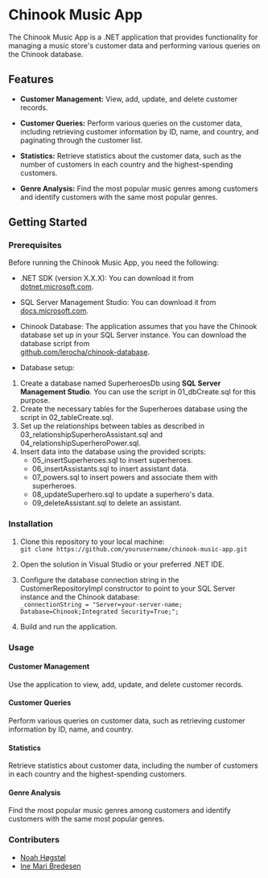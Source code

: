 # Chinook Music App

The Chinook Music App is a .NET application that provides functionality for managing a music store's customer data and performing various queries on the Chinook database.

## Features

- **Customer Management:** View, add, update, and delete customer records.

- **Customer Queries:** Perform various queries on the customer data, including retrieving customer information by ID, name, and country, and paginating through the customer list.

- **Statistics:** Retrieve statistics about the customer data, such as the number of customers in each country and the highest-spending customers.

- **Genre Analysis:** Find the most popular music genres among customers and identify customers with the same most popular genres.

## Getting Started

### Prerequisites

Before running the Chinook Music App, you need the following:

- .NET SDK (version X.X.X): You can download it from<br> [dotnet.microsoft.com](https://dotnet.microsoft.com/download/dotnet).

- SQL Server Management Studio: You can download it from <br>[docs.microsoft.com](https://docs.microsoft.com/en-us/sql/ssms/download-sql-server-management-studio-ssms).

- Chinook Database: The application assumes that you have the Chinook database set up in your SQL Server instance. You can download the database script from<br> [github.com/lerocha/chinook-database](https://github.com/lerocha/chinook-database).

- Database setup:

<ol>
  <li>Create a database named SuperheroesDb using <b>SQL Server Management Studio</b>. You can use the script in 01_dbCreate.sql for this purpose.</li>
  <li>Create the necessary tables for the Superheroes database using the script in 02_tableCreate.sql.</li>
  <li>Set up the relationships between tables as described in 03_relationshipSuperheroAssistant.sql and 04_relationshipSuperheroPower.sql.</li>
  <li>Insert data into the database using the provided scripts:
    <ul>
      <li>05_insertSuperheroes.sql to insert superheroes.</li>
      <li>06_insertAssistants.sql to insert assistant data.</li>
      <li>07_powers.sql to insert powers and associate them with superheroes.</li>
      <li>08_updateSuperhero.sql to update a superhero's data.</li>
      <li>09_deleteAssistant.sql to delete an assistant.</li>
    </ul>
  </li>
</ol>

### Installation

1. Clone this repository to your local machine:<br>
   ```git clone https://github.com/yourusername/chinook-music-app.git```
2. Open the solution in Visual Studio or your preferred .NET IDE.

3. Configure the database connection string in the CustomerRepositoryImpl constructor to point to your SQL Server instance and the Chinook database:
<br>```_connectionString = "Server=your-server-name; Database=Chinook;Integrated Security=True;";```

4. Build and run the application.

### Usage
#### Customer Management
Use the application to view, add, update, and delete customer records.<br>
#### Customer Queries
Perform various queries on customer data, such as retrieving customer information by ID, name, and country.<br>
#### Statistics
Retrieve statistics about customer data, including the number of customers in each country and the highest-spending customers.<br>
#### Genre Analysis
Find the most popular music genres among customers and identify customers with the same most popular genres.<br>

### Contributers
- [Noah Høgstøl](https://github.com/Nuuah)<br>
- [Ine Mari Bredesen](https://github.com/inemari)
